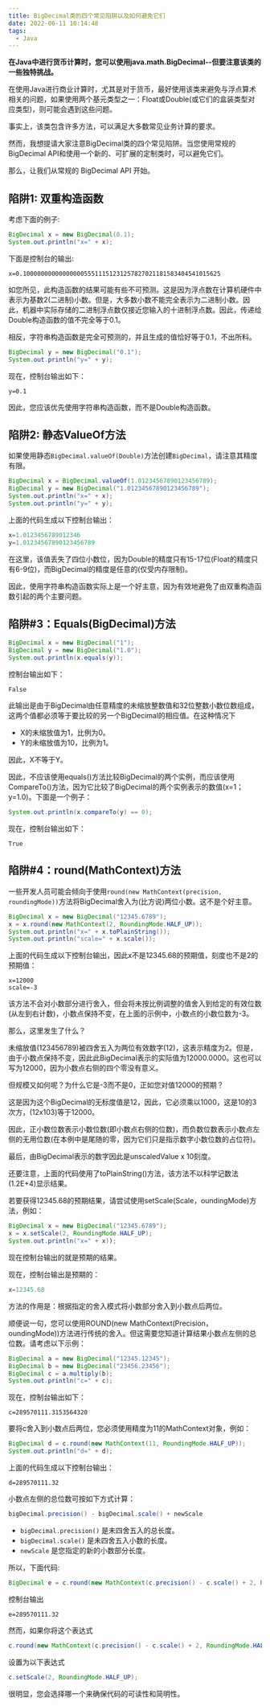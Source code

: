 ```yaml
---
title: BigDecimal类的四个常见陷阱以及如何避免它们
date: 2022-06-11 10:14:48
tags: 
  - Java
---
```


**在Java中进行货币计算时，您可以使用java.math.BigDecimal--但要注意该类的一些独特挑战。**

在使用Java进行商业计算时，尤其是对于货币，最好使用该类来避免与浮点算术相关的问题，如果使用两个基元类型之一：Float或Double(或它们的盒装类型对应类型)，则可能会遇到这些问题。

事实上，该类包含许多方法，可以满足大多数常见业务计算的要求。

然而，我想提请大家注意BigDecimal类的四个常见陷阱。当您使用常规的BigDecimal API和使用一个新的、可扩展的定制类时，可以避免它们。

那么，让我们从常规的 BigDecimal API 开始。

## 陷阱1: 双重构造函数

考虑下面的例子:

```java
BigDecimal x = new BigDecimal(0.1);
System.out.println("x=" + x);
```

下面是控制台的输出:

```
x=0.1000000000000000055511151231257827021181583404541015625
```

如您所见，此构造函数的结果可能有些不可预测。这是因为浮点数在计算机硬件中表示为基数2(二进制)小数。但是，大多数小数不能完全表示为二进制小数。因此，机器中实际存储的二进制浮点数仅接近您输入的十进制浮点数。因此，传递给Double构造函数的值不完全等于0.1。

相反，字符串构造函数是完全可预测的，并且生成的值恰好等于0.1，不出所料。

```java
BigDecimal y = new BigDecimal("0.1");
System.out.println("y=" + y);
```

现在，控制台输出如下：

```
y=0.1
```

因此，您应该优先使用字符串构造函数，而不是Double构造函数。

## 陷阱2: 静态ValueOf方法

如果使用静态`BigDecimal.valueOf(Double)`方法创建`BigDecimal`，请注意其精度有限。

```java
BigDecimal x = BigDecimal.valueOf(1.01234567890123456789);
BigDecimal y = new BigDecimal("1.01234567890123456789");
System.out.println("x=" + x);
System.out.println("y=" + y);
```

上面的代码生成以下控制台输出：

```java
x=1.0123456789012346
y=1.01234567890123456789
```

在这里，该值丢失了四位小数位，因为Double的精度只有15-17位(Float的精度只有6-9位)，而BigDecimal的精度是任意的(仅受内存限制)。

因此，使用字符串构造函数实际上是一个好主意，因为有效地避免了由双重构造函数引起的两个主要问题。

## 陷阱#3：Equals(BigDecimal)方法

```java
BigDecimal x = new BigDecimal("1");
BigDecimal y = new BigDecimal("1.0");
System.out.println(x.equals(y));
```

控制台输出如下：

```
False
```

此输出是由于BigDecimal由任意精度的未缩放整数值和32位整数小数位数组成，这两个值都必须等于要比较的另一个BigDecimal的相应值。在这种情况下

- X的未缩放值为1，比例为0。
- Y的未缩放值为10，比例为1。

因此，X不等于Y。

因此，不应该使用equals()方法比较BigDecimal的两个实例，而应该使用CompareTo()方法，因为它比较了BigDecimal的两个实例表示的数值(x=1；y=1.0)。下面是一个例子：

```java
System.out.println(x.compareTo(y) == 0);
```

现在，控制台输出如下：

```
True
```

## 陷阱#4：round(MathContext)方法

一些开发人员可能会倾向于使用`round(new MathContext(precision, roundingMode))`方法将BigDecimal舍入为(比方说)两位小数。这不是个好主意。

```java
BigDecimal x = new BigDecimal("12345.6789");
x = x.round(new MathContext(2, RoundingMode.HALF_UP));
System.out.println("x=" + x.toPlainString());
System.out.println("scale=" + x.scale());
```

上面的代码生成以下控制台输出，因此x不是12345.68的预期值，刻度也不是2的预期值：

```
x=12000 
scale=-3
```

该方法不会对小数部分进行舍入，但会将未按比例调整的值舍入到给定的有效位数(从左到右计数)，小数点保持不变，在上面的示例中，小数点的小数位数为-3。

那么，这里发生了什么？

未缩放值(123456789)被四舍五入为两位有效数字(12)，这表示精度为2。但是，由于小数点保持不变，因此此BigDecimal表示的实际值为12000.0000。这也可以写为12000，因为小数点右侧的四个零没有意义。

但规模又如何呢？为什么它是-3而不是0，正如您对值12000的预期？

这是因为这个BigDecimal的无标度值是12，因此，它必须乘以1000，这是10的3次方，(12x103)等于12000。

因此，正小数位数表示小数位数(即小数点右侧的位数)，而负数位数表示小数点左侧的无用位数(在本例中是尾随的零，因为它们只是指示数字小数位数的占位符)。

最后，由BigDecimal表示的数字因此是unscaledValue x 10刻度。

还要注意，上面的代码使用了toPlainString()方法，该方法不以科学记数法(1.2E+4)显示结果。

若要获得12345.68的预期结果，请尝试使用setScale(Scale，oundingMode)方法，例如：

```java
BigDecimal x = new BigDecimal("12345.6789");
x = x.setScale(2, RoundingMode.HALF_UP);
System.out.println("x=" + x));
```

现在控制台输出的就是预期的结果。

现在，控制台输出是预期的：

```java
x=12345.68
```

方法的作用是：根据指定的舍入模式将小数部分舍入到小数点后两位。

顺便说一句，您可以使用ROUND(new MathContext(Precision，oundingMode))方法进行传统的舍入。但这需要您知道计算结果小数点左侧的总位数。请考虑以下示例：

```java
BigDecimal a = new BigDecimal("12345.12345");
BigDecimal b = new BigDecimal("23456.23456");
BigDecimal c = a.multiply(b);
System.out.println("c=" + c);
```

现在，控制台输出如下：

```
c=289570111.3153564320
```

要将c舍入到小数点后两位，您必须使用精度为11的MathContext对象，例如：

```java
BigDecimal d = c.round(new MathContext(11, RoundingMode.HALF_UP));
System.out.println("d=" + d);
```

上面的代码生成以下控制台输出：

```
d=289570111.32
```

小数点左侧的总位数可按如下方式计算：

```java
bigDecimal.precision() - bigDecimal.scale() + newScale
```

- `bigDecimal.precision()` 是未四舍五入的总长度。
- `bigDecimal.scale()` 是未四舍五入小数的长度。
- `newScale` 是您指定的新的小数部分长度。

所以，下面代码:

```java
BigDecimal e = c.round(new MathContext(c.precision() - c.scale() + 2, RoundingMode.HALF_UP));
```

控制台输出

```
e=289570111.32
```

然而，如果你将这个表达式

```java
c.round(new MathContext(c.precision() - c.scale() + 2, RoundingMode.HALF_UP));
```

设置为以下表达式

```java
c.setScale(2, RoundingMode.HALF_UP);
```

很明显，您会选择哪一个来确保代码的可读性和简明性。

